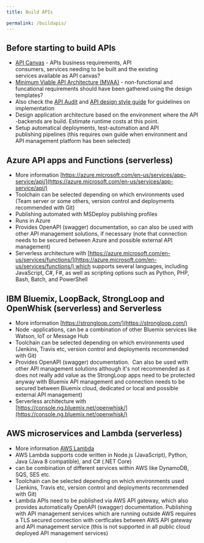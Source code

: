 ```yaml
---
title: Build APIs

permalink: /buildapis/
---
```


## Before starting to build APIs

*   [API Canvas](apicanvas) - APIs business requirements, API consumers, services needing to be built and the existing services available as API canvas?
*   [Minimum Viable API Architecture (MVAA)](MinimumViableAPIArchitecture-MVAA) - non-functional and funcational requirements should have been gathered using the design templates?
*   Also check the [API Audit](apiaudit) and [API design style guide](APIDesignStyleGuide) for guidelines on implementation
*   Design application architecture based on the environment where the API -backends are build. Estimate runtime costs at this point.
*   Setup automatical deployments, test-automation and API publishing pipelines (this requires own guide when environment and API management platform has been selected)

## Azure API apps and Functions (serverless)

*   More information [https://azure.microsoft.com/en-us/services/app-service/api/](https://azure.microsoft.com/en-us/services/app-service/api/)
*   Toolchain can be selected depending on which environments used (Team server or some others, version control and deployments recommended with Git)
*   Publishing automated with MSDeploy publishing profiles
*   Runs in Azure
*   Provides OpenAPI (swagger) documentation, so can also be used with other API management solutions, if necessary (note that connection needs to be secured between Azure and possible external API management)
*   Serverless architecture with [https://azure.microsoft.com/en-us/services/functions/](https://azure.microsoft.com/en-us/services/functions/) which supports several languages, including JavaScript, C#, F#, as well as scripting options such as Python, PHP, Bash, Batch, and PowerShell

## IBM Bluemix, LoopBack, StrongLoop and OpenWhisk (serverless) and Serverless

*   More information [https://strongloop.com/](https://strongloop.com/)
*   Node -applications, can be a combination of other Bluemix services like Watson, IoT or Message Hub
*   Toolchain can be selected depending on which environments used (Jenkins, Travis etc, version control and deployments recommended with Git)
*   Provides OpenAPI (swagger) documentation.  Can also be used with other API management solutions although it's not recommended as it does not really add value as the StrongLoop apps need to be protected anyway with Bluemix API management and connection needs to be secured between Bluemix cloud, dedicated or local and possible external API management)
*   Serverless architecture with [https://console.ng.bluemix.net/openwhisk/](https://console.ng.bluemix.net/openwhisk/)

## AWS microservices and Lambda (serverless)

*   More information [AWS Lambda](http://docs.aws.amazon.com/lambda/latest/dg/with-on-demand-https-example-configure-event-source_1.html)
*   AWS Lambda supports code written in Node.js (JavaScript), Python, Java (Java 8 compatible), and C# (.NET Core)
*   can be combination of different services within AWS like DynamoDB, SQS, SES etc.
*   Toolchain can be selected depending on which environments used (Jenkins, Travis etc, version control and deployments recommended with Git)
*   Lambda APIs need to be published via AWS API gateway, which also provides automatically OpenAPI (swagger) documentation. Publishing with API management services which are running outside AWS requires a TLS secured connection with certficates between AWS API gateway and API management service (this is not supported in all public cloud deployed API management services)
